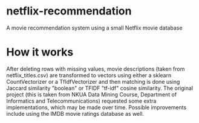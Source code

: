 # netflix-recommendation
A movie recommendation system using a small Netflix movie database
# How it works
After deleting rows with missing values, movie descriptions (taken from netflix_titles.csv) are transformed to vectors using either a sklearn CountVectorizer or a TfIdfVectorizer and then matching is done using Jaccard similarity "boolean" or TFIDF "tf-idf" cosine similarity. The original project (this is taken from NKUA Data Mining Course, Department of Informatics and Telecommunications) requested some extra implementations, which may be made over time. Possible improvements include using the IMDB movie ratings database as well. 
